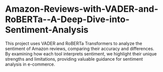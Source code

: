 # Amazon-Reviews-with-VADER-and-RoBERTa--A-Deep-Dive-into-Sentiment-Analysis
This project uses VADER and RoBERTa Transformers to analyze the sentiment of Amazon reviews, comparing their accuracy and differences. By examining how each tool interprets sentiment, we highlight their unique strengths and limitations, providing valuable guidance for sentiment analysis in e-commerce.

